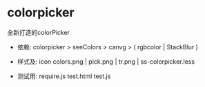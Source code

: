 # colorpicker

全新打造的colorPicker

* 依赖:
  colorpicker > seeColors > canvg > ( rgbcolor | StackBlur )
  
* 样式及: icon colors.png | pick.png | tr.png | ss-colorpicker.less

* 测试用: require.js test.html test.js

